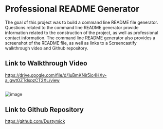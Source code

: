 # Professional README Generator 
The goal of this project was to build a command line README file generator.  Questions related to the command line README generator provide information related to the construction of the project, as well as professional contact information.  The command line README generator also provides a screenshot of the README file, as well as links to a Screencastify walkthrough video and Github repository.

## Link to Walkthrough Video
https://drive.google.com/file/d/1uBmKNir5io4HXv-a_gwtOZTdspzCT2XL/view

##
![image](https://user-images.githubusercontent.com/75334749/108004146-92a7c200-6fba-11eb-92bd-151aa61d42db.png)

## Link to Github Repository
https://github.com/Dustymick
